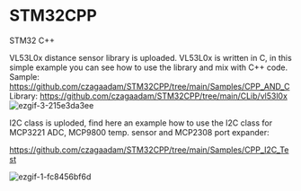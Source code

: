 # STM32CPP
STM32 C++

VL53L0x distance sensor library is uploaded. VL53L0x is written in C, in this simple example you can see how to use the library and mix with C++ code.
Sample:
https://github.com/czagaadam/STM32CPP/tree/main/Samples/CPP_AND_C
Library:
https://github.com/czagaadam/STM32CPP/tree/main/CLib/vl53l0x
![ezgif-3-215e3da3ee](https://github.com/user-attachments/assets/b7b306ba-a284-4b91-bb14-45fb7144f6af)


I2C class is uploded, find here an example how to use the I2C class for MCP3221 ADC, MCP9800 temp. sensor and MCP2308 port expander:

https://github.com/czagaadam/STM32CPP/tree/main/Samples/CPP_I2C_Test

![ezgif-1-fc8456bf6d](https://github.com/user-attachments/assets/9b2483c4-fbea-4ccf-89f5-9ef2931af1e5)
